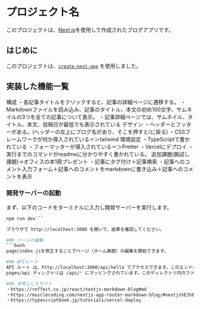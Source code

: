 # プロジェクト名

このプロジェクトは、[Next.js](https://nextjs.org/)を使用して作成されたブログアプリです。

## はじめに

このプロジェクトは、[`create-next-app`](https://github.com/vercel/next.js/tree/canary/packages/create-next-app) を使用しました。


## 実装した機能一覧
構成
・各記事タイトルをクリックすると、記事の詳細ページに遷移する。
・Markdownファイルを読み込み、記事のタイトル、本文の初め100文字、サムネイルの3つを全ての記事について表示。
・記事詳細ページでは、サムネイル、タイトル、本文、投稿日が最低でも表示されている
デザイン
・ヘッダーとフッターがある。(ヘッダーの左上にブログ名があり、そこを押すと/に戻る)
・CSSフレームワークが何か導入されている＝＞tailwind
環境設定
・TypeScriptで書かれている
・フォーマッターが導入されている＝＞Pretter
・Vercelにデプロイ
・実行までのコマンドがreadmeに分かりやすく書かれている。
追加課題(腕試し課題)→オフィスの本1冊プレゼント
・記事にタグ付け＋記事検索
・記事へのコメント入力フォーム＋記事へのコメントをmarkdownに書き込み＋記事へのコメントを表示


### 開発サーバーの起動

まず、以下のコードをターミナルに入力し開発サーバーを実行します。

```bash
npm run dev```

ブラウザで http://localhost:3000 を開いて、結果を確認してください。

### ページの編集
```bash
page/index.jsを修正することでページ（ホーム画面）の編集を開始できます。

### APIルート
API ルート は、http://localhost:3000/api/hello でアクセスできます。このエンドポイントは ```bash pages/api/hello.js で編集できます。
pages/api ディレクトリは /api/* にマッピングされています。このディレクトリ内のファイルは、React ページではなく、API ルート として扱われます。

### 参考にしたサイト
・https://reffect.co.jp/react/nextjs-markdown-blog#md
・https://musclecoding.com/nextjs-app-router-markdown-blog/#nextjs%E3%83%97%E3%83%AD%E3%82%B8%E3%82%A7%E3%82%AF%E3%83%88%E3%81%AE%E3%82%BB%E3%83%83%E3%83%88%E3%82%A2%E3%83%83%E3%83%97
・https://typescriptbook.jp/tutorials/vercel-deploy
